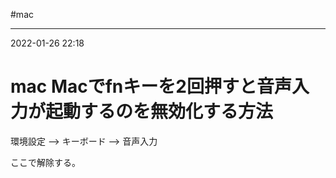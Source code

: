 #mac 

---
2022-01-26  22:18

# mac  Macでfnキーを2回押すと音声入力が起動するのを無効化する方法

環境設定 --> キーボード --> 音声入力

ここで解除する。

